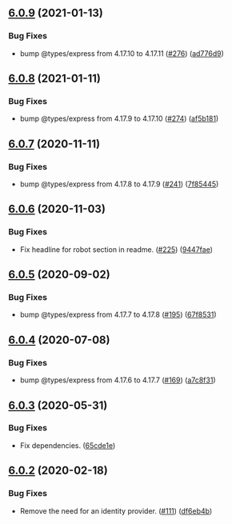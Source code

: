 ## [6.0.9](https://github.com/thenativeweb/limes/compare/6.0.8...6.0.9) (2021-01-13)


### Bug Fixes

* bump @types/express from 4.17.10 to 4.17.11 ([#276](https://github.com/thenativeweb/limes/issues/276)) ([ad776d9](https://github.com/thenativeweb/limes/commit/ad776d95c1670925c774e13efce81c644efe2f65))

## [6.0.8](https://github.com/thenativeweb/limes/compare/6.0.7...6.0.8) (2021-01-11)


### Bug Fixes

* bump @types/express from 4.17.9 to 4.17.10 ([#274](https://github.com/thenativeweb/limes/issues/274)) ([af5b181](https://github.com/thenativeweb/limes/commit/af5b18126d2fce23931433ce07b99e8f3f6c800c))

## [6.0.7](https://github.com/thenativeweb/limes/compare/6.0.6...6.0.7) (2020-11-11)


### Bug Fixes

* bump @types/express from 4.17.8 to 4.17.9 ([#241](https://github.com/thenativeweb/limes/issues/241)) ([7f85445](https://github.com/thenativeweb/limes/commit/7f8544564000bb3e3aef4806a25e2ec8a9947253))

## [6.0.6](https://github.com/thenativeweb/limes/compare/6.0.5...6.0.6) (2020-11-03)


### Bug Fixes

* Fix headline for robot section in readme. ([#225](https://github.com/thenativeweb/limes/issues/225)) ([9447fae](https://github.com/thenativeweb/limes/commit/9447fae62e80bca0a34419e499d5cc6e057cdaf3))

## [6.0.5](https://github.com/thenativeweb/limes/compare/6.0.4...6.0.5) (2020-09-02)


### Bug Fixes

* bump @types/express from 4.17.7 to 4.17.8 ([#195](https://github.com/thenativeweb/limes/issues/195)) ([67f8531](https://github.com/thenativeweb/limes/commit/67f85317830707b0c655adcb1f7f4e4a9ded5d63))

## [6.0.4](https://github.com/thenativeweb/limes/compare/6.0.3...6.0.4) (2020-07-08)


### Bug Fixes

* bump @types/express from 4.17.6 to 4.17.7 ([#169](https://github.com/thenativeweb/limes/issues/169)) ([a7c8f31](https://github.com/thenativeweb/limes/commit/a7c8f31913b1d6934dfe4ca0a561c16a237e0939))

## [6.0.3](https://github.com/thenativeweb/limes/compare/6.0.2...6.0.3) (2020-05-31)


### Bug Fixes

* Fix dependencies. ([65cde1e](https://github.com/thenativeweb/limes/commit/65cde1ee271df2fc4dbb05704d8a9daebcf1d038))

## [6.0.2](https://github.com/thenativeweb/limes/compare/6.0.1...6.0.2) (2020-02-18)


### Bug Fixes

* Remove the need for an identity provider. ([#111](https://github.com/thenativeweb/limes/issues/111)) ([df6eb4b](https://github.com/thenativeweb/limes/commit/df6eb4bf87fd54102087ae2347c48e96dde2e54c))
